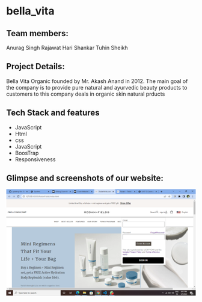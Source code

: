# bella_vita

## Team members:
Anurag Singh Rajawat
Hari Shankar
Tuhin Sheikh

## Project Details:
Bella Vita Organic founded by Mr. Akash Anand in 2012. The main goal of the company is to provide pure natural and ayurvedic beauty products to customers to 
this company deals in organic skin natural prducts

## Tech Stack and features
- JavaScript
- Html
- css
- JavaScript
- BoosTrap
- Responsiveness

## Glimpse and screenshots of our website:
![Screenshot_226](https://github.com/anurag-asr/Rodan-field/blob/main/Screenshot%20(42).png)


 
